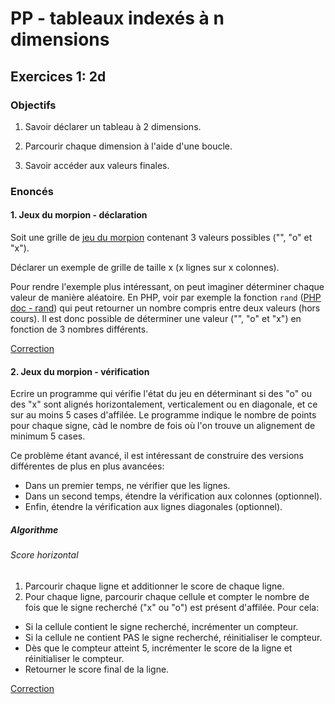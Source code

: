 # PP - tableaux indexés à n dimensions

## Exercices 1: 2d

### Objectifs

 1. Savoir déclarer un tableau à 2 dimensions.

 2. Parcourir chaque dimension à l'aide d'une boucle.

 3. Savoir accéder aux valeurs finales.

### Enoncés

#### 1. Jeux du morpion - déclaration
 
Soit une grille de [jeu du morpion](https://fr.wikipedia.org/wiki/Morpion_(jeu)) contenant 3 valeurs possibles ("", "o" et "x").

Déclarer un exemple de grille de taille x (x lignes sur x colonnes).

Pour rendre l'exemple plus intéressant, on peut imaginer déterminer chaque valeur de manière aléatoire. En PHP, voir par exemple la fonction `rand` ([PHP doc - rand](https://www.php.net/manual/fr/function.rand.php)) qui peut retourner un nombre compris entre deux valeurs (hors cours). Il est donc possible de déterminer une valeur ("", "o" et "x") en fonction de 3 nombres différents.

[Correction](./corrections/morpion-declaration/)

#### 2. Jeux du morpion - vérification

Ecrire un programme qui vérifie l'état du jeu en déterminant si des "o" ou des "x" sont alignés horizontalement, verticalement ou en diagonale, et ce sur au moins 5 cases d'affilée. Le programme indique le nombre de points pour chaque signe, càd le nombre de fois où l'on trouve un alignement de minimum 5 cases.

Ce problème étant avancé, il est intéressant de construire des versions différentes de plus en plus avancées:
 - Dans un premier temps, ne vérifier que les lignes.
 - Dans un second temps, étendre la vérification aux colonnes (optionnel).
 - Enfin, étendre la vérification aux lignes diagonales (optionnel).

##### Algorithme

###### Score horizontal

 1. Parcourir chaque ligne et additionner le score de chaque ligne.
 2. Pour chaque ligne, parcourir chaque cellule et compter le nombre de fois que le signe recherché ("x" ou "o") est présent d'affilée. Pour cela:
   - Si la cellule contient le signe recherché, incrémenter un compteur.
   - Si la cellule ne contient PAS le signe recherché, réinitialiser le compteur.
   - Dès que le compteur atteint 5, incrémenter le score de la ligne et réinitialiser le compteur.
   - Retourner le score final de la ligne.

[Correction](./corrections/moprpion-verification/)

